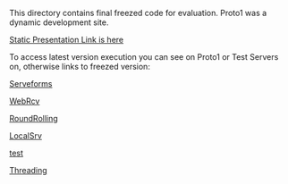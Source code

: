 This directory contains final freezed code for evaluation. Proto1 was a dynamic development site.

[Static Presentation Link is here](https://docs.google.com/presentation/d/1c-rnm2OVwRFYygNTmbHhzJtmFWahDaoW9BY1IjVZTgg/edit?usp=sharing)

To access latest version execution you can see on Proto1 or Test Servers on, otherwise links to freezed version:

[Serveforms](https://ServeFormsFreezed.sfrias.repl.run)

[WebRcv](https://WebRcvFreezed.sfrias.repl.run)

[RoundRolling](https://RoundRollingFreezed.sfrias.repl.run)

[LocalSrv](https://LocalSrvFreezed.sfrias.repl.run)

[test](https://testFreezed.sfrias.repl.run)

[Threading](https://ThreadingFreezed.sfrias.repl.run)
